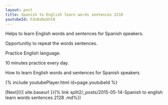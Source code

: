 ```yaml
---
layout: post
title: Spanish to English learn words sentences 2210 
youtubeId: h3o0sNzkht8
---
```

 
 
Helps to learn English words and sentences for Spanish speakers.

Opportunitiy to repeat the words sentences. 

Practice English language. 
 
10 minutes practice every day. 
 
How to learn English words and sentences for Spanish speakers 
 
{% include youtubePlayer.html id=page.youtubeId %}
 
 
[Next]({{ site.baseurl }}{% link  split2/_posts/2015-05-14-Spanish to english learn words sentences 2128 .md%})
 

